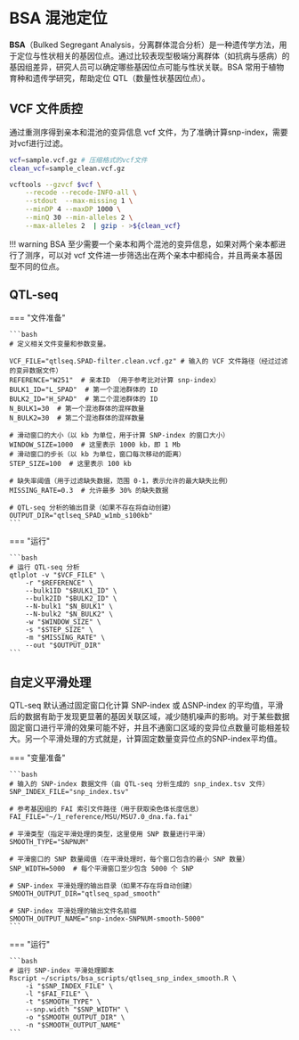 # BSA 混池定位

**BSA**（Bulked Segregant Analysis，分离群体混合分析）是一种遗传学方法，用于定位与性状相关的基因位点。通过比较表现型极端分离群体（如抗病与感病）的基因组差异，研究人员可以确定哪些基因位点可能与性状关联。BSA 常用于植物育种和遗传学研究，帮助定位 QTL（数量性状基因位点）。



## VCF 文件质控

通过重测序得到亲本和混池的变异信息 vcf 文件，为了准确计算snp-index，需要对vcf进行过滤。

```bash
vcf=sample.vcf.gz # 压缩格式的vcf文件
clean_vcf=sample_clean.vcf.gz

vcftools --gzvcf $vcf \
	--recode --recode-INFO-all \
	--stdout  --max-missing 1 \
	--minDP 4 --maxDP 1000 \
	--minQ 30 --min-alleles 2 \
	--max-alleles 2  | gzip - >${clean_vcf}

```

!!! warning
    BSA 至少需要一个亲本和两个混池的变异信息，如果对两个亲本都进行了测序，可以对 vcf 文件进一步筛选出在两个亲本中都纯合，并且两亲本基因型不同的位点。


## QTL-seq



=== "文件准备"

    ```bash
    # 定义相关文件变量和参数变量。
    
    VCF_FILE="qtlseq.SPAD-filter.clean.vcf.gz" # 输入的 VCF 文件路径（经过过滤的变异数据文件）
    REFERENCE="W251"  # 亲本ID （用于参考比对计算 snp-index）
    BULK1_ID="L_SPAD"  # 第一个混池群体的 ID
    BULK2_ID="H_SPAD"  # 第二个混池群体的 ID
    N_BULK1=30	# 第一个混池群体的混样数量
    N_BULK2=30	# 第二个混池群体的混样数量
    
    # 滑动窗口的大小（以 kb 为单位，用于计算 SNP-index 的窗口大小）
    WINDOW_SIZE=1000  # 这里表示 1000 kb，即 1 Mb
    # 滑动窗口的步长（以 kb 为单位，窗口每次移动的距离）
    STEP_SIZE=100  # 这里表示 100 kb
    
    # 缺失率阈值（用于过滤缺失数据，范围 0-1，表示允许的最大缺失比例）
    MISSING_RATE=0.3  # 允许最多 30% 的缺失数据
    
    # QTL-seq 分析的输出目录（如果不存在将自动创建）
    OUTPUT_DIR="qtlseq_SPAD_w1mb_s100kb"
    ```

=== "运行"

    ```bash
    # 运行 QTL-seq 分析
    qtlplot -v "$VCF_FILE" \
        -r "$REFERENCE" \
        --bulk1ID "$BULK1_ID" \
        --bulk2ID "$BULK2_ID" \
        --N-bulk1 "$N_BULK1" \
        --N-bulk2 "$N_BULK2" \
        -w "$WINDOW_SIZE" \
        -s "$STEP_SIZE" \
        -m "$MISSING_RATE" \
        --out "$OUTPUT_DIR"
    ```

## 自定义平滑处理

QTL-seq 默认通过固定窗口化计算 SNP-index 或 ΔSNP-index 的平均值，平滑后的数据有助于发现更显著的基因关联区域，减少随机噪声的影响。对于某些数据固定窗口进行平滑的效果可能不好，并且不通窗口区域的变异位点数量可能相差较大。另一个平滑处理的方式就是，计算固定数量变异位点的SNP-index平均值。

=== "变量准备"

    ```bash
    # 输入的 SNP-index 数据文件（由 QTL-seq 分析生成的 snp_index.tsv 文件）
    SNP_INDEX_FILE="snp_index.tsv"
    
    # 参考基因组的 FAI 索引文件路径（用于获取染色体长度信息）
    FAI_FILE="~/1_reference/MSU/MSU7.0_dna.fa.fai"
    
    # 平滑类型（指定平滑处理的类型，这里使用 SNP 数量进行平滑）
    SMOOTH_TYPE="SNPNUM"
    
    # 平滑窗口的 SNP 数量阈值（在平滑处理时，每个窗口包含的最小 SNP 数量）
    SNP_WIDTH=5000  # 每个平滑窗口至少包含 5000 个 SNP
    
    # SNP-index 平滑处理的输出目录（如果不存在将自动创建）
    SMOOTH_OUTPUT_DIR="qtlseq_spad_smooth"
    
    # SNP-index 平滑处理的输出文件名前缀
    SMOOTH_OUTPUT_NAME="snp-index-SNPNUM-smooth-5000"
    ```

=== "运行"

    ```bash
    # 运行 SNP-index 平滑处理脚本
    Rscript ~/scripts/bsa_scripts/qtlseq_snp_index_smooth.R \
        -i "$SNP_INDEX_FILE" \
        -l "$FAI_FILE" \
        -t "$SMOOTH_TYPE" \
        --snp.width "$SNP_WIDTH" \
        -o "$SMOOTH_OUTPUT_DIR" \
        -n "$SMOOTH_OUTPUT_NAME"
    ```

